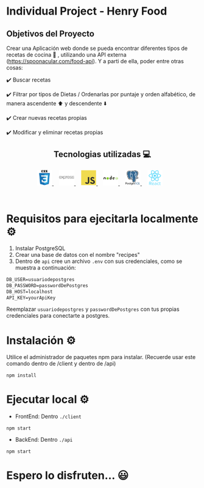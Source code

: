 # Individual Project - Henry Food

## Objetivos del Proyecto

Crear una Aplicación web donde se pueda encontrar diferentes tipos de recetas de cocina 🥗 , utilizando una API externa (https://spoonacular.com/food-api). Y a parti de ella, poder entre otras cosas:

✔️ Buscar recetas

✔️ Filtrar por tipos de Dietas / Ordenarlas por puntaje y orden alfabético, de manera ascendente ⬆️ y descendente ⬇️

✔️ Crear nuevas recetas propias

✔️ Modificar y eliminar recetas propias

## <p align="center">Tecnologias utilizadas 💻</p>

<div align="center" style="padding-bottom: 2em">
  <a href="https://www.w3schools.com/css/" target="_blank" rel="noreferrer" style="padding-right: 1em"> <img src="https://raw.githubusercontent.com/devicons/devicon/master/icons/css3/css3-original-wordmark.svg" alt="css3" width="40" height="40"/> </a>
  <a href="https://expressjs.com" target="_blank" rel="noreferrer" style="padding-right: 1em"> <img src="https://raw.githubusercontent.com/devicons/devicon/master/icons/express/express-original-wordmark.svg" alt="express" width="40" height="40"/> </a>
  <a href="https://developer.mozilla.org/en-US/docs/Web/JavaScript" target="_blank" rel="noreferrer" style="padding-right: 1em"> <img src="https://raw.githubusercontent.com/devicons/devicon/master/icons/javascript/javascript-original.svg" alt="javascript" width="40" height="40"/> </a>
  <a href="https://nodejs.org" target="_blank" rel="noreferrer" style="padding-right: 1em"> <img src="https://raw.githubusercontent.com/devicons/devicon/master/icons/nodejs/nodejs-original-wordmark.svg" alt="nodejs" width="40" height="40"/> </a>
  <a href="https://www.postgresql.org" target="_blank" rel="noreferrer" style="padding-right: 1em"> <img src="https://raw.githubusercontent.com/devicons/devicon/master/icons/postgresql/postgresql-original-wordmark.svg" alt="postgresql" width="40" height="40"/> </a>
  <a href="https://reactjs.org/" target="_blank" rel="noreferrer" style="padding-right: 1em"> <img src="https://raw.githubusercontent.com/devicons/devicon/master/icons/react/react-original-wordmark.svg" alt="react" width="40" height="40"/> </a>
</div>

# Requisitos para ejecitarla localmente ⚙️

1. Instalar PostgreSQL
2. Crear una base de datos con el nombre "recipes"
3. Dentro de `api` cree un archivo `.env` con sus credenciales, como se muestra a continuación:

```env
DB_USER=usuariodepostgres
DB_PASSWORD=passwordDePostgres
DB_HOST=localhost
API_KEY=yourApiKey
```

Reemplazar `usuariodepostgres` y `passwordDePostgres` con tus propias credenciales para conectarte a postgres.

# Instalación ⚙️

Utilice el administrador de paquetes npm para instalar. (Recuerde usar este comando dentro de /client y dentro de /api)

```env
npm install
```

# Ejecutar local ⚙️

- FrontEnd: Dentro `./client`

```env
npm start
```

- BackEnd: Dentro `./api`

```env
npm start
```

# Espero lo disfruten... 😃
